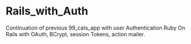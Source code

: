 # Rails_with_Auth
Continuation of previous 99_cats_app with user Authentication
Ruby On Rails with OAuth, BCrypt, session Tokens, action mailer. 
